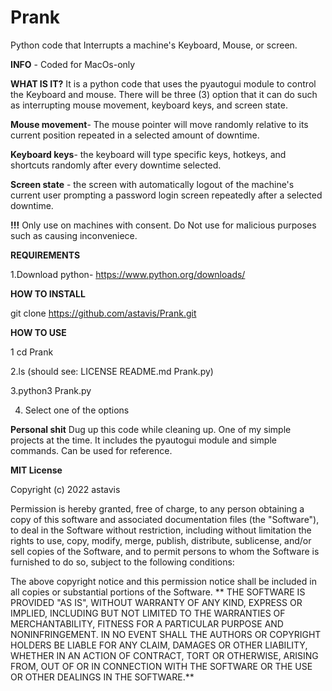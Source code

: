 # Prank
Python code that Interrupts a machine's Keyboard, Mouse, or screen. 

**INFO** - Coded for MacOs-only

**WHAT IS IT?**
It is a python code that uses the pyautogui module to control the Keyboard and mouse. There will be three (3) option that it can do such as interrupting mouse movement, keyboard keys, and screen state.

**Mouse movement**- The mouse pointer will move randomly relative to its current position repeated in a selected amount of downtime. 

**Keyboard keys**- the keyboard will type specific keys, hotkeys, and shortcuts randomly after every downtime selected.

**Screen state** - the screen with automatically logout of the machine's current user prompting a password login screen repeatedly after a selected downtime.


**!!!** Only use on machines with consent. Do Not use for malicious purposes such as causing inconveniece. 

**REQUIREMENTS**

1.Download python- https://www.python.org/downloads/

**HOW TO INSTALL**

git clone https://github.com/astavis/Prank.git

**HOW TO USE**

1 cd Prank

2.ls (should see: LICENSE README.md Prank.py)

3.python3 Prank.py

4. Select one of the options

**Personal shit**
Dug up this code while cleaning up. One of my simple projects at the time. It includes the pyautogui module and simple commands. Can be used for reference.


**MIT License**

Copyright (c) 2022 astavis

Permission is hereby granted, free of charge, to any person obtaining a copy of this software and associated documentation files (the "Software"), to deal in the Software without restriction, including without limitation the rights to use, copy, modify, merge, publish, distribute, sublicense, and/or sell copies of the Software, and to permit persons to whom the Software is furnished to do so, subject to the following conditions:

The above copyright notice and this permission notice shall be included in all copies or substantial portions of the Software.
**
THE SOFTWARE IS PROVIDED "AS IS", WITHOUT WARRANTY OF ANY KIND, EXPRESS OR IMPLIED, INCLUDING BUT NOT LIMITED TO THE WARRANTIES OF MERCHANTABILITY, FITNESS FOR A PARTICULAR PURPOSE AND NONINFRINGEMENT. IN NO EVENT SHALL THE AUTHORS OR COPYRIGHT HOLDERS BE LIABLE FOR ANY CLAIM, DAMAGES OR OTHER LIABILITY, WHETHER IN AN ACTION OF CONTRACT, TORT OR OTHERWISE, ARISING FROM, OUT OF OR IN CONNECTION WITH THE SOFTWARE OR THE USE OR OTHER DEALINGS IN THE SOFTWARE.**
